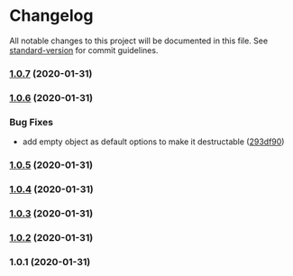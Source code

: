 # Changelog

All notable changes to this project will be documented in this file. See [standard-version](https://github.com/conventional-changelog/standard-version) for commit guidelines.

### [1.0.7](https://github.com/mamal72/react-use-lazy-images/compare/v1.0.6...v1.0.7) (2020-01-31)

### [1.0.6](https://github.com/mamal72/react-use-lazy-images/compare/v1.0.5...v1.0.6) (2020-01-31)


### Bug Fixes

* add empty object as default options to make it destructable ([293df90](https://github.com/mamal72/react-use-lazy-images/commit/293df90b9d712a8dbec2888f77a268fb0819365f))

### [1.0.5](https://github.com/mamal72/react-use-lazy-images/compare/v1.0.4...v1.0.5) (2020-01-31)

### [1.0.4](https://github.com/mamal72/react-use-lazy-images/compare/v1.0.3...v1.0.4) (2020-01-31)

### [1.0.3](https://github.com/mamal72/react-use-lazy-images/compare/v1.0.2...v1.0.3) (2020-01-31)

### [1.0.2](https://github.com/mamal72/react-use-lazy-images/compare/v1.0.1...v1.0.2) (2020-01-31)

### 1.0.1 (2020-01-31)
